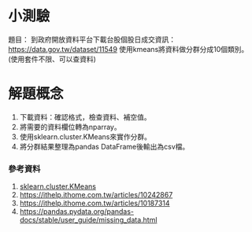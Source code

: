 # 小測驗
題目：
到政府開放資料平台下載台股個股日成交資訊：https://data.gov.tw/dataset/11549
使用kmeans將資料做分群分成10個類別。
(使用套件不限、可以查資料)

# 解題概念
1. 下載資料：確認格式，檢查資料、補空值。
2. 將需要的資料欄位轉為nparray。
3. 使用sklearn.cluster.KMeans來實作分群。
4. 將分群結果整理為pandas DataFrame後輸出為csv檔。

### 參考資料
1. [sklearn.cluster.KMeans](https://scikit-learn.org/stable/modules/generated/sklearn.cluster.KMeans.html)
2. https://ithelp.ithome.com.tw/articles/10242867
3. https://ithelp.ithome.com.tw/articles/10187314
4. https://pandas.pydata.org/pandas-docs/stable/user_guide/missing_data.html

